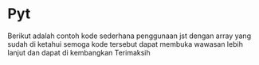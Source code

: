 # Pyt
Berikut adalah contoh kode sederhana penggunaan jst dengan array yang sudah di ketahui
semoga kode tersebut dapat membuka wawasan lebih lanjut dan dapat di kembangkan
Terimaksih
